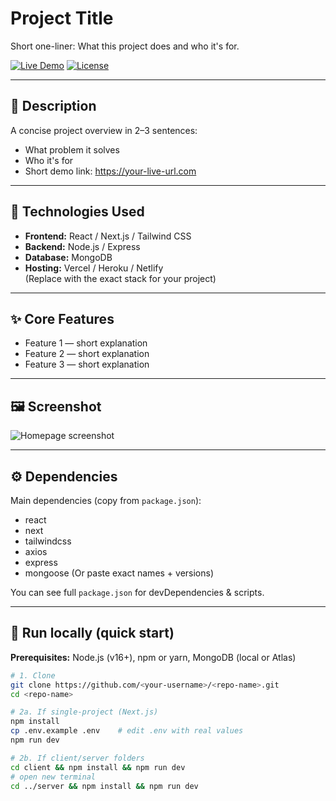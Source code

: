 # Project Title
Short one-liner: What this project does and who it's for.

[![Live Demo](https://img.shields.io/badge/Live-Demo-brightgreen?style=for-the-badge)](https://captain-kanak.github.io/e-commerce-website-1/)
[![License](https://img.shields.io/badge/license-MIT-blue?style=for-the-badge)](./LICENSE)

---

## 🔖 Description
A concise project overview in 2–3 sentences:
- What problem it solves
- Who it's for
- Short demo link: https://your-live-url.com

---

## 🧩 Technologies Used
- **Frontend:** React / Next.js / Tailwind CSS  
- **Backend:** Node.js / Express  
- **Database:** MongoDB  
- **Hosting:** Vercel / Heroku / Netlify  
(Replace with the exact stack for your project)

---

## ✨ Core Features
- Feature 1 — short explanation
- Feature 2 — short explanation
- Feature 3 — short explanation

---

## 🖼 Screenshot
![Homepage screenshot](./assets/screenshot.png)

---

## ⚙️ Dependencies
Main dependencies (copy from `package.json`):
- react
- next
- tailwindcss
- axios
- express
- mongoose
(Or paste exact names + versions)

You can see full `package.json` for devDependencies & scripts.

---

## 🚀 Run locally (quick start)
**Prerequisites:** Node.js (v16+), npm or yarn, MongoDB (local or Atlas)

```bash
# 1. Clone
git clone https://github.com/<your-username>/<repo-name>.git
cd <repo-name>

# 2a. If single-project (Next.js)
npm install
cp .env.example .env    # edit .env with real values
npm run dev

# 2b. If client/server folders
cd client && npm install && npm run dev
# open new terminal
cd ../server && npm install && npm run dev
